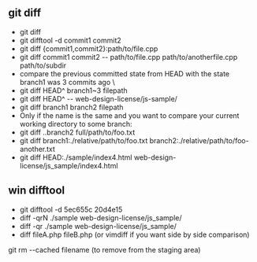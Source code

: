 

## git diff
- git diff
- git difftool -d commit1 commit2
- git diff {commit1,commit2}:path/to/file.cpp
- git diff commit1 commit2 -- path/to/file.cpp path/to/anotherfile.cpp path/to/subdir
- compare the previous committed state from HEAD with the state branch1 was 3 commits ago \
- git diff HEAD^ branch1~3 filepath
- git diff HEAD^ --  web-design-license/js-sample/
- git diff branch1 branch2 filepath
- Only if the name is the same and you want to compare your current working directory to some branch:
- git diff ..branch2 full/path/to/foo.txt
- git diff branch1:./relative/path/to/foo.txt branch2:./relative/path/to/foo-another.txt
- git diff HEAD:./sample/index4.html web-design-license/js_sample/index4.html

## win difftool
- git difftool -d 5ec655c 20d4e15
- diff -qrN ./sample web-design-license/js_sample/
- diff -qr ./sample web-design-license/js_sample/
- diff fileA.php fileB.php (or vimdiff if you want side by side comparison)

git rm --cached filename (to remove from the staging area)